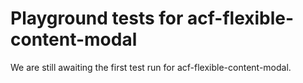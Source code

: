 # Playground tests for acf-flexible-content-modal
We are still awaiting the first test run for acf-flexible-content-modal.
